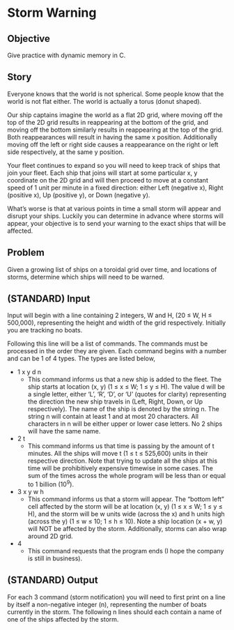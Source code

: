 # Storm Warning
## Objective
Give practice with dynamic memory in C.

## Story
Everyone knows that the world is not spherical. Some people know that the world is not flat either. The
world is actually a torus (donut shaped).

Our ship captains imagine the world as a flat 2D grid, where moving
off the top of the 2D grid results in reappearing at the bottom of the
grid, and moving off the bottom similarly results in reappearing at the
top of the grid. Both reappearances will result in having the same x
position. Additionally moving off the left or right side causes a
reappearance on the right or left side respectively, at the same y
position.

Your fleet continues to expand so you will need to keep track of ships
that join your fleet. Each ship that joins will start at some particular x,
y coordinate on the 2D grid and will then proceed to move at a constant speed of 1 unit per minute in a
fixed direction: either Left (negative x), Right (positive x), Up (positive y), or Down (negative y).

What’s worse is that at various points in time a small storm will appear and disrupt your ships. Luckily
you can determine in advance where storms will appear, your objective is to send your warning to the
exact ships that will be affected.

## Problem
Given a growing list of ships on a toroidal grid over time, and locations of storms, determine which ships
will need to be warned.

## (STANDARD) Input
Input will begin with a line containing 2 integers, W and H, (20 ≤ W, H ≤ 500,000), representing the
height and width of the grid respectively.  Initially you are tracking no boats.

Following this line will be a list of commands. The commands must be processed in the order they are
given.  Each command begins with a number and can be 1 of 4 types.  The types are listed below,
* 1 x y d n
  - This command informs us that a new ship is added to the fleet. The ship starts at location
    (x, y) (1 ≤ x ≤ W; 1 ≤ y ≤ H). The value d will be a single letter, either ‘L’, ‘R’,
    ‘D’, or ‘U’ (quotes for clarity) representing the direction the new ship travels in (Left,
    Right, Down, or Up respectively). The name of the ship is denoted by the string n. The
    string n will contain at least 1 and at most 20 characters. All characters in n will be
    either upper or lower case letters.  No 2 ships will have the same name.
* 2 t
  - This command informs us that time is passing by the amount of t minutes. All the ships
    will move t (1 ≤ t ≤ 525,600) units in their respective direction. Note that trying to
    update all the ships at this time will be prohibitively expensive timewise in some cases.
    The sum of the times across the whole program will be less than or equal to 1 billion
    (10<sup>9</sup>).
* 3 x y w h
  - This command informs us that a storm will appear. The “bottom left” cell affected by the
    storm will be at location (x, y) (1 ≤ x ≤ W; 1 ≤ y ≤ H), and the storm will be w units
    wide (across the x) and h units high (across the y) (1 ≤ w ≤ 10; 1 ≤ h ≤ 10). Note a ship
    location (x + w, y) will NOT be affected by the storm. Additionally, storms can also
    wrap around 2D grid.
* 4
  - This command requests that the program ends (I hope the company is still in business).

## (STANDARD) Output
For each 3 command (storm notification) you will need to first print on a line by itself a non-negative
integer (n), representing the number of boats currently in the storm. The following n lines should each
contain a name of one of the ships affected by the storm.
